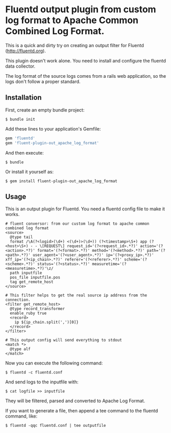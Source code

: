 # Fluentd output plugin from custom log format to Apache Common Combined Log Format.

This is a quick and dirty try on creating an output filter for Fluentd (http://fluentd.org).

This plugin doesn't work alone.  You need to install and configure the fluentd data collector.

The log format of the source logs comes from a rails web application, so the logs don't follow 
a proper standard.


## Installation

First, create an empty bundle project:

    $ bundle init

Add these lines to your application's Gemfile:

```ruby
gem 'fluentd'
gem 'fluent-plugin-out_apache_log_format'
```

And then execute:

    $ bundle

Or install it yourself as:

    $ gem install fluent-plugin-out_apache_log_format

## Usage

This is an output plugin for Fluentd.  You need a fluentd config file to make it works.

```
# fluent conversor: from our custom log format to apache common combined log format 
<source>
  @type tail
  format /\A(?<logid>(\d+) <(\d+)>(\d+)) (?<timestamp>\S+) app (?<host>\S+) - - \[REQUEST\] request_id='(?<request_id>.*?)' action='(?<action>.*?)' format='(?<format>.*?)' method='(?<method>.*?)' path='(?<path>.*?)' user_agent='(?<user_agent>.*?)' ip='(?<proxy_ip>.*?)' xff_ip='(?<ip_chain>.*?)' referer='(?<referer>.*?)' scheme='(?<scheme>.*?)' status='(?<status>.*?)' measuretime='(?<measuretime>.*?)'\z/
  path inputfile
  pos_file inputfile.pos
  tag get_remote_host
</source>

# This filter helps to get the real source ip address from the connection.
<filter get_remote_host>
  @type record_transformer
  enable_ruby true
  <record>
    ip ${ip_chain.split(',')[0]}
  </record>
</filter>

# This output config will send everything to stdout
<match *>
  @type alf
</match>

```

Now you can execute the following command:


    $ fluentd -c fluentd.conf



And send logs to the inputfile with:
 

    $ cat logfile >> inputfile

They will be filtered, parsed and converted to Apache Log Format.

If you want to generate a file, then append a tee command to the fluentd command, like:

    $ fluentd -qqc fluentd.conf | tee outputfile

